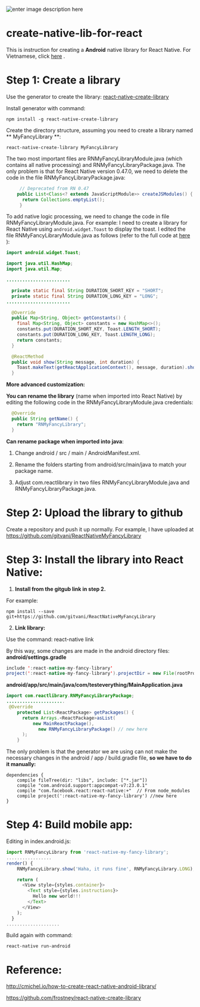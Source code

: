 ![enter image description here](https://i.imgur.com/FCgIKGa.jpg)

# create-native-lib-for-react
This is instruction for creating a **Android** native library for React Native. For Vietnamese, click [here](https://github.com/gitvani/create-native-lib-for-react/blob/master/readme.vi.md) .


# Step 1: Create a library

Use the generator to create the library: [react-native-create-library](https://github.com/frostney/react-native-create-library)

Install generator with command:

    npm install -g react-native-create-library

Create the directory structure, assuming you need to create a library named ** MyFancyLibrary **:

    react-native-create-library MyFancyLibrary

The two most important files are RNMyFancyLibraryModule.java (which contains all native processing) and RNMyFancyLibraryPackage.java. The only problem is that for React Native version 0.47.0, we need to delete the code in the file RNMyFancyLibraryPackage.java:

   

```java
	 // Deprecated from RN 0.47
    public List<Class<? extends JavaScriptModule>> createJSModules() {
      return Collections.emptyList();
     }
```
To add native logic processing, we need to change the code in file RNMyFancyLibraryModule.java. For example: I need to create a library for React Native using `android.widget.Toast` to display the toast. I edited the file RNMyFancyLibraryModule.java as follows (refer to the full code at [here](https://github.com/gitvani/ReactNativeMyFancyLibrary/blob/master/android/src/main/java/com/reactlibrary/RNMyFancyLibraryModule.java) ): 
```java
import android.widget.Toast;

import java.util.HashMap;
import java.util.Map;

........................

  private static final String DURATION_SHORT_KEY = "SHORT";
  private static final String DURATION_LONG_KEY = "LONG";
........................

  @Override
  public Map<String, Object> getConstants() {
    final Map<String, Object> constants = new HashMap<>();
    constants.put(DURATION_SHORT_KEY, Toast.LENGTH_SHORT);
    constants.put(DURATION_LONG_KEY, Toast.LENGTH_LONG);
    return constants;
  }

  @ReactMethod
  public void show(String message, int duration) {
    Toast.makeText(getReactApplicationContext(), message, duration).show();
  }
```
 **More advanced customization:**

**You can rename the library** (name when imported into React Native) by editing the following code in the RNMyFancyLibraryModule.java credentials:
``` java
  @Override
  public String getName() {
    return "RNMyFancyLibrary";
  }
```
**Can rename package when imported into java**:

1. Change android / src / main / AndroidManifest.xml.

2. Rename the folders starting from android/src/main/java to match your package name.

3. Adjust com.reactlibrary in two files RNMyFancyLibraryModule.java and RNMyFancyLibraryPackage.java.

# Step 2: Upload the library to github
Create a repository and push it up normally. For example, I have uploaded at https://github.com/gitvani/ReactNativeMyFancyLibrary

# Step 3: Install the library into React Native:

1. **Install from the gitgub link in step 2.**

For example:

    npm install --save git+https://github.com/gitvani/ReactNativeMyFancyLibrary 

2. **Link library:**

Use the command:
      react-native link

By this way, some changes are made in the android directory files:
**android/settings.gradle**
``` java
include ':react-native-my-fancy-library'
project(':react-native-my-fancy-library').projectDir = new File(rootProject.projectDir, '../node_modules/react-native-my-fancy-library/android')
```
**android/app/src/main/java/com/testeverything/MainApplication.java**
```java
import com.reactlibrary.RNMyFancyLibraryPackage;
......................
 @Override
    protected List<ReactPackage> getPackages() {
      return Arrays.<ReactPackage>asList(
          new MainReactPackage(),
            new RNMyFancyLibraryPackage() // new here
      );
    }
```
The only problem is that the generator we are using can not make the necessary changes in the android / app / build.gradle file, **so we have to do it manually:**
```
dependencies {
    compile fileTree(dir: "libs", include: ["*.jar"])
    compile "com.android.support:appcompat-v7:23.0.1"
    compile "com.facebook.react:react-native:+"  // From node_modules
    compile project(':react-native-my-fancy-library') //new here
}
```
# Step 4: Build mobile app: 

Editing in index.android.js:
``` javascript
import RNMyFancyLibrary from 'react-native-my-fancy-library';
.................
render() {
    RNMyFancyLibrary.show('Haha, it runs fine', RNMyFancyLibrary.LONG); // new here

    return (
      <View style={styles.container}>
        <Text style={styles.instructions}>
          Hello new world!!!
        </Text>
      </View>
    );
  }
....................
```
Build again with command:

    react-native run-android



# Reference: 

http://cmichel.io/how-to-create-react-native-android-library/

https://github.com/frostney/react-native-create-library
